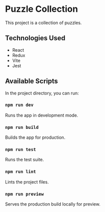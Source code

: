 # Puzzle Collection

This project is a collection of puzzles.

## Technologies Used

*   React
*   Redux
*   Vite
*   Jest

## Available Scripts

In the project directory, you can run:

### `npm run dev`

Runs the app in development mode.

### `npm run build`

Builds the app for production.

### `npm run test`

Runs the test suite.

### `npm run lint`

Lints the project files.

### `npm run preview`

Serves the production build locally for preview.
